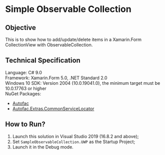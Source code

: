 # Simple Observable Collection

## Objective
This is to show how to add/update/delete items in a Xamarin.Form CollectionView with ObservableCollection.

## Technical Specification
Language: C# 9.0\
Framework: Xamarin.Form 5.0, .NET Standard 2.0\
Windows 10 SDK: Version 2004 (10.0.19041.0), the minimum target must be 10.0.17763 or higher\
NuGet Packages:
 - [Autofac](https://www.nuget.org/packages/Autofac/)
 - [Autofac.Extras.CommonServiceLocator](https://www.nuget.org/packages/Autofac.Extras.CommonServiceLocator/)

## How to Run?
1. Launch this solution in Visual Studio 2019 (16.8.2 and above);
2. Set `SampleObservableCollection.UWP` as the Startup Project;
3. Launch it in the Debug mode.